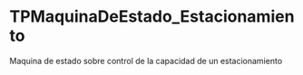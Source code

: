# TPMaquinaDeEstado_Estacionamiento
Maquina de estado sobre control de la capacidad de un estacionamiento
